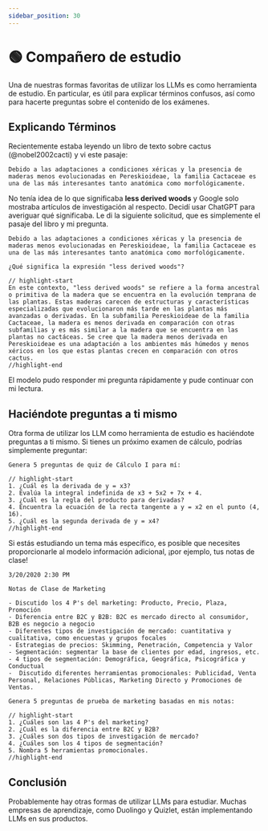 ```yaml
---
sidebar_position: 30
---
```


# 🟢 Compañero de estudio

Una de nuestras formas favoritas de utilizar los LLMs es como herramienta de estudio. En particular, es útil para explicar términos confusos, así como para hacerte preguntas sobre el contenido de los exámenes.

## Explicando Términos

Recientemente estaba leyendo un libro de texto sobre cactus (@nobel2002cacti) y vi este pasaje:

```text
Debido a las adaptaciones a condiciones xéricas y la presencia de maderas menos evolucionadas en Pereskioideae, la familia Cactaceae es una de las más interesantes tanto anatómica como morfológicamente.
```

No tenía idea de lo que significaba **less derived woods** y Google solo mostraba artículos de investigación al respecto. Decidí usar ChatGPT para averiguar qué significaba. Le di la siguiente solicitud, que es simplemente el pasaje del libro y mi pregunta.

```text
Debido a las adaptaciones a condiciones xéricas y la presencia de maderas menos evolucionadas en Pereskioideae, la familia Cactaceae es una de las más interesantes tanto anatómica como morfológicamente.

¿Qué significa la expresión "less derived woods"?

// highlight-start
En este contexto, "less derived woods" se refiere a la forma ancestral o primitiva de la madera que se encuentra en la evolución temprana de las plantas. Estas maderas carecen de estructuras y características especializadas que evolucionaron más tarde en las plantas más avanzadas o derivadas. En la subfamilia Pereskioideae de la familia Cactaceae, la madera es menos derivada en comparación con otras subfamilias y es más similar a la madera que se encuentra en las plantas no cactáceas. Se cree que la madera menos derivada en Pereskioideae es una adaptación a los ambientes más húmedos y menos xéricos en los que estas plantas crecen en comparación con otros cactus.
//highlight-end
```

El modelo pudo responder mi pregunta rápidamente y pude continuar con mi lectura.

## Haciéndote preguntas a ti mismo

Otra forma de utilizar los LLM como herramienta de estudio es haciéndote preguntas a ti mismo. Si tienes un próximo examen de cálculo, podrías simplemente preguntar:

```text
Genera 5 preguntas de quiz de Cálculo I para mí:

// highlight-start
1. ¿Cuál es la derivada de y = x3?
2. Evalúa la integral indefinida de x3 + 5x2 + 7x + 4.
3. ¿Cuál es la regla del producto para derivadas?
4. Encuentra la ecuación de la recta tangente a y = x2 en el punto (4, 16).
5. ¿Cuál es la segunda derivada de y = x4?
//highlight-end
```

Si estás estudiando un tema más específico, es posible que necesites proporcionarle al modelo información adicional, ¡por ejemplo, tus notas de clase!

```text
3/20/2020 2:30 PM

Notas de Clase de Marketing

- Discutido los 4 P's del marketing: Producto, Precio, Plaza, Promoción
- Diferencia entre B2C y B2B: B2C es mercado directo al consumidor, B2B es negocio a negocio
- Diferentes tipos de investigación de mercado: cuantitativa y cualitativa, como encuestas y grupos focales
- Estrategias de precios: Skimming, Penetración, Competencia y Valor
- Segmentación: segmentar la base de clientes por edad, ingresos, etc.
- 4 tipos de segmentación: Demográfica, Geográfica, Psicográfica y Conductual
-  Discutido diferentes herramientas promocionales: Publicidad, Venta Personal, Relaciones Públicas, Marketing Directo y Promociones de Ventas.

Genera 5 preguntas de prueba de marketing basadas en mis notas:

// highlight-start
1. ¿Cuáles son las 4 P's del marketing?
2. ¿Cuál es la diferencia entre B2C y B2B?
3. ¿Cuáles son dos tipos de investigación de mercado?
4. ¿Cuáles son los 4 tipos de segmentación?
5. Nombra 5 herramientas promocionales.
//highlight-end
```

## Conclusión

Probablemente hay otras formas de utilizar LLMs para estudiar. Muchas empresas de aprendizaje, como Duolingo y Quizlet, están implementando LLMs en sus productos.
